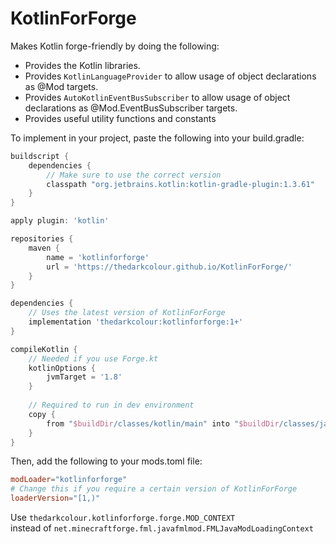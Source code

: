 # KotlinForForge
Makes Kotlin forge-friendly by doing the following:
- Provides the Kotlin libraries.
- Provides `KotlinLanguageProvider` to allow usage of object declarations as @Mod targets.
- Provides `AutoKotlinEventBusSubscriber` to allow usage of object declarations as @Mod.EventBusSubscriber targets.
- Provides useful utility functions and constants

To implement in your project, paste the following into your build.gradle:
```groovy
buildscript {
    dependencies {
        // Make sure to use the correct version
        classpath "org.jetbrains.kotlin:kotlin-gradle-plugin:1.3.61"
    }
}

apply plugin: 'kotlin'

repositories {
    maven {
        name = 'kotlinforforge'
        url = 'https://thedarkcolour.github.io/KotlinForForge/'
    }
}

dependencies {
    // Uses the latest version of KotlinForForge
    implementation 'thedarkcolour:kotlinforforge:1+'
}

compileKotlin {
    // Needed if you use Forge.kt
    kotlinOptions {
        jvmTarget = '1.8'
    }
    
    // Required to run in dev environment
    copy {
        from "$buildDir/classes/kotlin/main" into "$buildDir/classes/java/main"
    }
}
```
Then, add the following to your mods.toml file:
```toml
modLoader="kotlinforforge"
# Change this if you require a certain version of KotlinForForge
loaderVersion="[1,)"
```

Use
```thedarkcolour.kotlinforforge.forge.MOD_CONTEXT```              
instead of ```net.minecraftforge.fml.javafmlmod.FMLJavaModLoadingContext```
